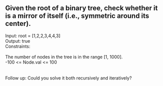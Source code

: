 ## Given the root of a binary tree, check whether it is a mirror of itself (i.e., symmetric around its center). <br> 
Input: root = [1,2,2,3,4,4,3] <br> 
Output: true <br> 
Constraints: <br> <br> 
The number of nodes in the tree is in the range [1, 1000]. <br> 
-100 <= Node.val <= 100 <br> <br> <br> 
Follow up: Could you solve it both recursively and iteratively? <br> 
